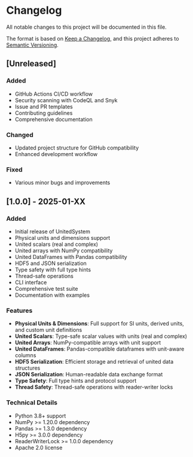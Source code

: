 # Changelog

All notable changes to this project will be documented in this file.

The format is based on [Keep a Changelog](https://keepachangelog.com/en/1.0.0/),
and this project adheres to [Semantic Versioning](https://semver.org/spec/v2.0.0.html).

## [Unreleased]

### Added
- GitHub Actions CI/CD workflow
- Security scanning with CodeQL and Snyk
- Issue and PR templates
- Contributing guidelines
- Comprehensive documentation

### Changed
- Updated project structure for GitHub compatibility
- Enhanced development workflow

### Fixed
- Various minor bugs and improvements

## [1.0.0] - 2025-01-XX

### Added
- Initial release of UnitedSystem
- Physical units and dimensions support
- United scalars (real and complex)
- United arrays with NumPy compatibility
- United DataFrames with Pandas compatibility
- HDF5 and JSON serialization
- Type safety with full type hints
- Thread-safe operations
- CLI interface
- Comprehensive test suite
- Documentation with examples

### Features
- **Physical Units & Dimensions**: Full support for SI units, derived units, and custom unit definitions
- **United Scalars**: Type-safe scalar values with units (real and complex)
- **United Arrays**: NumPy-compatible arrays with unit support
- **United DataFrames**: Pandas-compatible dataframes with unit-aware columns
- **HDF5 Serialization**: Efficient storage and retrieval of united data structures
- **JSON Serialization**: Human-readable data exchange format
- **Type Safety**: Full type hints and protocol support
- **Thread Safety**: Thread-safe operations with reader-writer locks

### Technical Details
- Python 3.8+ support
- NumPy >= 1.20.0 dependency
- Pandas >= 1.3.0 dependency
- H5py >= 3.0.0 dependency
- ReaderWriterLock >= 1.0.0 dependency
- Apache 2.0 license 